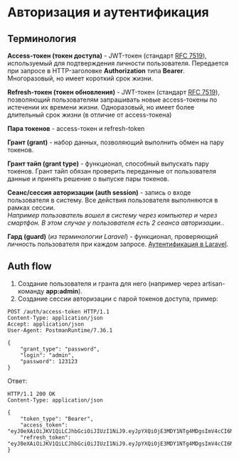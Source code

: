 # Авторизация и аутентификация

## Терминология

**Access-токен (токен доступа)** - JWT-токен (стандарт [RFC 7519](https://tools.ietf.org/html/rfc7519)), используемый для подтверждения личности пользователя. Передается при запросе в HTTP-заголовке **Authorization** типа **Bearer**. Многоразовый, но имеет короткий срок жизни. 

**Refresh-токен (токен обновления)** - JWT-токен (стандарт [RFC 7519](https://tools.ietf.org/html/rfc7519)), позволяющий пользователям запрашивать новые access-токены по истечении их времени жизни. Одноразовый, но имеет более длительный срок жизни (в отличие от access-токена)

**Пара токенов** - access-токен и refresh-token

**Грант (grant)** - набор данных, позволяющий выполнить обмен на пару токенов.

**Грант тайп (grant type)** - функционал, способный выпускать пару токенов. Грант тайп обязан проверить переданные от пользователя данные и принять решение о выпуске пары токенов.

**Сеанс/сессия авторизации (auth session)** - запись о входе пользователя в систему. Все действия пользователя выполняются в рамках сессии.<br>*Например пользователь вошел в систему через компьютер и через смартфон. В этом случае у пользователя есть 2 сеанса авторизации.*.

**Гард (guard)** (*из терминологии Laravel*) - функционал, 
проверяющий личность пользователя при каждом запросе. [Аутентификация в Laravel](https://laravel.com/docs/10.x/authentication).

## Auth flow

1. Создание пользователя и гранта для него (например через artisan-команду **app:admin**).
2. Создание сессии авторизации с парой токенов доступа, пример:<br>
```http
POST /auth/access-token HTTP/1.1
Content-Type: application/json
Accept: application/json
User-Agent: PostmanRuntime/7.36.1

{
	"grant_type": "password",
	"login": "admin",
	"password": 123123
}
```
Ответ:
```http
HTTP/1.1 200 OK
Content-Type: application/json

{
    "token_type": "Bearer",
    "access_token": "eyJ0eXAiOiJKV1QiLCJhbGciOiJIUzI1NiJ9.eyJpYXQiOjE3MDY1NTg4MDgsImV4cCI6MTcwNjU2MDYwOCwic2VzIjoyfQ.vPHTu3K_fj7ty3yZYXJAjhPXbn42ryk1peIGdV65sek",
    "refresh_token": "eyJ0eXAiOiJKV1QiLCJhbGciOiJIUzI1NiJ9.eyJpYXQiOjE3MDY1NTg4MDgsImV4cCI6MTcwOTIzNzIwOCwiaWQiOjIsImNvZGUiOiJiYmEiLCJzZXMiOjJ9.1KDeuyuyfdvJIfw8CHS4sHyyrmXquRXplBRaFTj29_4"
}
```

